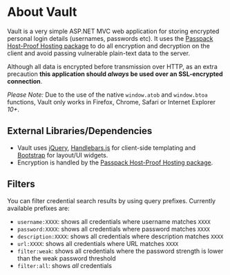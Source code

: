 # About Vault

Vault is a very simple ASP.NET MVC web application for storing encrypted personal login details (usernames, passwords etc). It uses the [Passpack Host-Proof Hosting package](http://code.google.com/p/passpack/) to do all encryption and decryption on the client and avoid passing vulnerable plain-text data to the server. 

Although all data is encrypted before transmission over HTTP, as an extra precaution **this application should *always* be used over an SSL-encrypted connection**.

*Please Note:* Due to the use of the native `window.atob` and `window.btoa` functions, Vault only works in Firefox, Chrome, Safari or Internet Explorer *10+*.

## External Libraries/Dependencies

* Vault uses [jQuery](http://jquery.com/), [Handlebars.js](http://handlebarsjs.com/) for client-side templating and [Bootstrap](http://getbootstrap.com/) for layout/UI widgets. 
* Encryption is handled by the [Passpack Host-Proof Hosting package](http://code.google.com/p/passpack/).

## Filters

You can filter credential search results by using query prefixes. Currently available prefixes are:

* `username:XXXX`: shows all credentials where username matches `XXXX`
* `password:XXXX`: shows all credentials where password matches `XXXX`
* `description:XXXX`: shows all credentials where description matches `XXXX`
* `url:XXXX`: shows all credentials where URL matches `XXXX`
* `filter:weak`: shows all credentials where the password strength is lower than the weak password threshold
* `filter:all`: shows *all* credentials